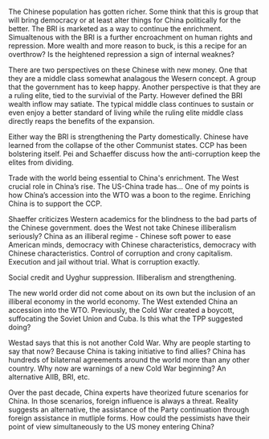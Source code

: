 The Chinese population has gotten richer. Some think that this is group that will bring democracy or at least alter things for China politically for the better. The BRI is marketed as a way to continue the enrichment. Simualtenous with the BRI is a further encroachment on human rights and repression. More wealth and more reason to buck, is this a recipe for an overthrow? Is the heightened repression a sign of internal weaknes? 

There are two perspectives on these Chinese with new money. One that they are a middle class somewhat analagous the Wesern concept. A group that the government has to keep happy. Another perspective is that they are a ruling elite, tied to the survivial of the Party. However defined the BRI wealth inflow may satiate. The typical middle class continues to sustain or even enjoy a better standard of living while the ruling elite middle class directly reaps the benefits of the expansion. 

Either way the BRI is strengthening the Party domestically. Chinese have learned from the collapse of the other Communist states. CCP has been bolstering itself. Pei and Schaeffer discuss how the anti-corruption keep the elites from dividing. 

Trade with the world being essential to China's enrichment. The West crucial role in China’s rise. The US-China trade has... One of my points is how China’s accession into the WTO was a boon to the regime. Enriching China is to support the CCP. 

Shaeffer criticizes Western academics for the blindness to the bad parts of the Chinese government. does the West not take Chinese illiberalism seriously? China as an illiberal regime - Chinese soft power to ease American minds, democracy with Chinese characteristics, democracy with Chinese characteristics. Control of corruption and crony capitalism. Execution and jail without trial. What is corruption exactly.

Social credit and Uyghur suppression. Illiberalism and strengthening.

The new world order did not come about on its own but the inclusion of an illiberal economy in the world economy. The West extended China an accession into the WTO. Previously, the Cold War created a boycott, suffocating the Soviet Union and Cuba. Is this what the TPP suggested doing? 

Westad says that this is not another Cold War. Why are people starting to say that now? Because China is taking initiative to find allies? China has hundreds of bilaternal agreements around the world more than any other country. Why now are warnings of a new Cold War beginning? An alternative AIIB, BRI, etc. 

Over the past decade, China experts have theorized future scenarios for China. In those scenarios, foreign influence is always a threat. Reality suggests an alternative, the assistance of the Party continuation through foreign assistance in mutliple forms. How could the pessimists have their point of view simultaneously to the US money entering China? 
